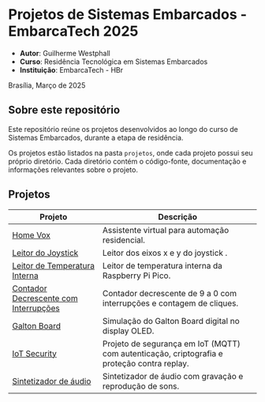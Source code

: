 # Projetos de Sistemas Embarcados - EmbarcaTech 2025

- **Autor**: Guilherme Westphall
- **Curso**: Residência Tecnológica em Sistemas Embarcados
- **Instituição**: EmbarcaTech - HBr
  
Brasília, Março de 2025


## Sobre este repositório

Este repositório reúne os projetos desenvolvidos ao longo do curso de Sistemas Embarcados, durante a etapa de residência.  

Os projetos estão listados na pasta `projetos`, onde cada projeto possui seu próprio diretório. Cada diretório contém o código-fonte, documentação e informações relevantes sobre o projeto.


## Projetos

| Projeto                                                                 | Descrição                                                             |
| ----------------------------------------------------------------------- | --------------------------------------------------------------------- |
| [Home Vox](https://github.com/west7/home_vox/tree/main)                 | Assistente virtual para automação residencial.                        |
| [Leitor do Joystick](./projetos/read_joystick/)                         | Leitor dos eixos x e y do joystick .                                  |
| [Leitor de Temperatura Interna](./projetos/internal_temp/)              | Leitor de temperatura interna da Raspberry Pi Pico.                   |
| [Contador Decrescente com Interrupções](./projetos/countdown_with_irq/) | Contador decrescente de 9 a 0 com interrupções e contagem de cliques. |
| [Galton Board](./projetos/galton_board/)                             | Simulação do Galton Board digital no display OLED.                    |
| [IoT Security](./projetos/iot_security/)                             | Projeto de segurança em IoT (MQTT) com autenticação, criptografia e proteção contra replay. |
| [Sintetizador de áudio](./projetos/sintetizador_audio/) | Sintetizador de áudio com gravação e reprodução de sons.           |